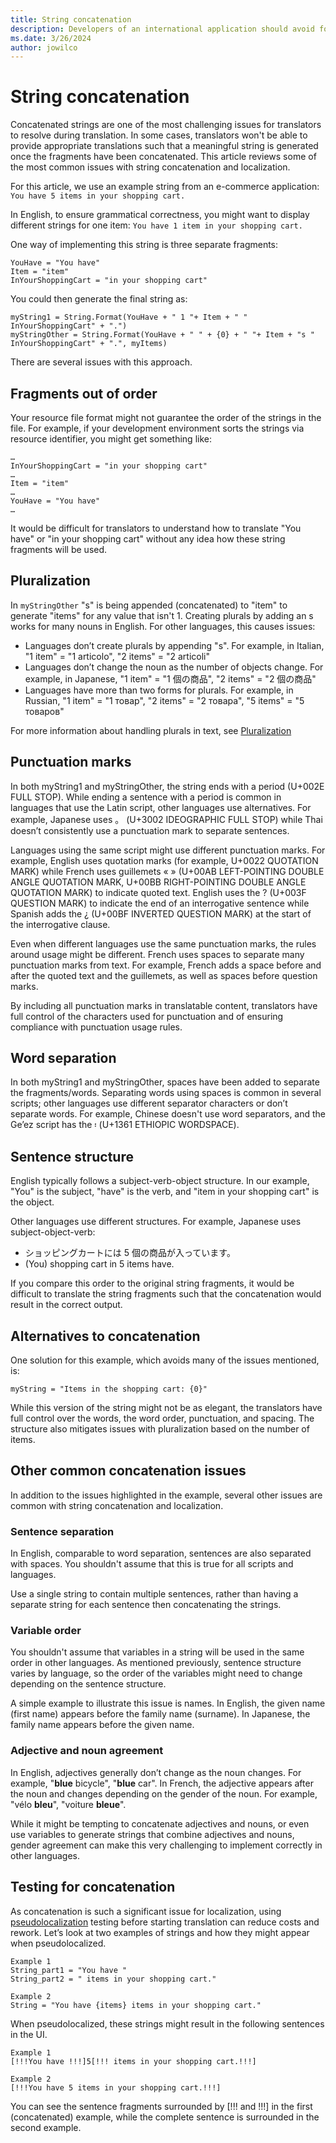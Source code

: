 ```yaml
---
title: String concatenation
description: Developers of an international application should avoid forming strings by concatenation.
ms.date: 3/26/2024
author: jowilco
---
```


# String concatenation

Concatenated strings are one of the most challenging issues for translators to resolve during translation. In some cases, translators won't be able to provide appropriate translations such that a meaningful string is generated once the fragments have been concatenated. This article reviews some of the most common issues with string concatenation and localization.

For this article, we use an example string from an e-commerce application: ```You have 5 items in your shopping cart.```

In English, to ensure grammatical correctness, you might want to display different strings for one item: ```You have 1 item in your shopping cart.```

One way of implementing this string is three separate fragments:

```text
YouHave = "You have"
Item = "item"
InYourShoppingCart = "in your shopping cart"
```

You could then generate the final string as:

```text
myString1 = String.Format(YouHave + " 1 "+ Item + " " InYourShoppingCart" + ".")
myStringOther = String.Format(YouHave + " " + {0} + " "+ Item + "s " InYourShoppingCart" + ".", myItems)
```

There are several issues with this approach.

## Fragments out of order

Your resource file format might not guarantee the order of the strings in the file. For example, if your development environment sorts the strings via resource identifier, you might get something like:

```text
…
InYourShoppingCart = "in your shopping cart"
…
Item = "item"
…
YouHave = "You have"
…
```

It would be difficult for translators to understand how to translate "You have" or "in your shopping cart" without any idea how these string fragments will be used.

## Pluralization

In ```myStringOther``` "s" is being appended (concatenated) to "item" to generate "items" for any value that isn't 1. Creating plurals by adding an s works for many nouns in English. For other languages, this causes issues:

- Languages don’t create plurals by appending "s". For example, in Italian, "1 item" = "1 articolo", "2 items" = "2 articoli"
- Languages don’t change the noun as the number of objects change. For example, in Japanese, "1 item" = "1 個の商品", "2 items" = "2 個の商品"
- Languages have more than two forms for plurals. For example, in Russian, "1 item" = "1 товар", "2 items" = "2 товара", "5 items" = "5 товаров"

For more information about handling plurals in text, see [Pluralization](pluralization.md)

## Punctuation marks

In both myString1 and myStringOther, the string ends with a period (U+002E FULL STOP). While ending a sentence with a period is common in languages that use the Latin script, other languages use alternatives. For example, Japanese uses 。 (U+3002 IDEOGRAPHIC FULL STOP) while Thai doesn’t consistently use a punctuation mark to separate sentences.

Languages using the same script might use different punctuation marks. For example, English uses quotation marks (for example, U+0022 QUOTATION MARK) while French uses guillemets « » (U+00AB LEFT-POINTING DOUBLE ANGLE QUOTATION MARK, U+00BB RIGHT-POINTING DOUBLE ANGLE QUOTATION MARK) to indicate quoted text. English uses the ? (U+003F QUESTION MARK) to indicate the end of an interrogative sentence while Spanish adds the ¿ (U+00BF INVERTED QUESTION MARK) at the start of the interrogative clause.

Even when different languages use the same punctuation marks, the rules around usage might be different. French uses spaces to separate many punctuation marks from text. For example, French adds a space before and after the quoted text and the guillemets, as well as spaces before question marks.

By including all punctuation marks in translatable content, translators have full control of the characters used for punctuation and of ensuring compliance with punctuation usage rules.

## Word separation

In both myString1 and myStringOther, spaces have been added to separate the fragments/words. Separating words using spaces is common in several scripts; other languages use different separator characters or don’t separate words. For example, Chinese doesn't use word separators, and the Ge’ez script has the ፡ (U+1361 ETHIOPIC WORDSPACE).

## Sentence structure

English typically follows a subject-verb-object structure. In our example, "You" is the subject, "have" is the verb, and "item in your shopping cart" is the object.

Other languages use different structures. For example, Japanese uses subject-object-verb:

- ショッピングカートには 5 個の商品が入っています。
- (You) shopping cart in 5 items have.

If you compare this order to the original string fragments, it would be difficult to translate the string fragments such that the concatenation would result in the correct output.

## Alternatives to concatenation

One solution for this example, which avoids many of the issues mentioned, is:

```text
myString = "Items in the shopping cart: {0}"
```

While this version of the string might not be as elegant, the translators have full control over the words, the word order, punctuation, and spacing. The structure also mitigates issues with pluralization based on the number of items.

## Other common concatenation issues

In addition to the issues highlighted in the example, several other issues are common with string concatenation and localization.

### Sentence separation

In English, comparable to word separation, sentences are also separated with spaces. You shouldn't assume that this is true for all scripts and languages.

Use a single string to contain multiple sentences, rather than having a separate string for each sentence then concatenating the strings.

### Variable order

You shouldn't assume that variables in a string will be used in the same order in other languages. As mentioned previously, sentence structure varies by language, so the order of the variables might need to change depending on the sentence structure.

A simple example to illustrate this issue is names. In English, the given name (first name) appears before the family name (surname). In Japanese, the family name appears before the given name.

### Adjective and noun agreement

In English, adjectives generally don’t change as the noun changes. For example, "**blue** bicycle", "**blue** car". In French, the adjective appears after the noun and changes depending on the gender of the noun. For example, "vélo **bleu**", "voiture **bleue**".

While it might be tempting to concatenate adjectives and nouns, or even use variables to generate strings that combine adjectives and nouns, gender agreement can make this very challenging to implement correctly in other languages.

## Testing for concatenation

As concatenation is such a significant issue for localization, using [pseudolocalization](../methodology/pseudolocalization.md) testing before starting translation can reduce costs and rework. Let’s look at two examples of strings and how they might appear when pseudolocalized.

```text
Example 1
String_part1 = "You have "
String_part2 = " items in your shopping cart."

Example 2
String = "You have {items} items in your shopping cart."
```

When pseudolocalized, these strings might result in the following sentences in the UI.

```text
Example 1
[!!!You have !!!]5[!!! items in your shopping cart.!!!]

Example 2
[!!!You have 5 items in your shopping cart.!!!]
```

You can see the sentence fragments surrounded by [!!! and !!!] in the first (concatenated) example, while the complete sentence is surrounded in the second example.

